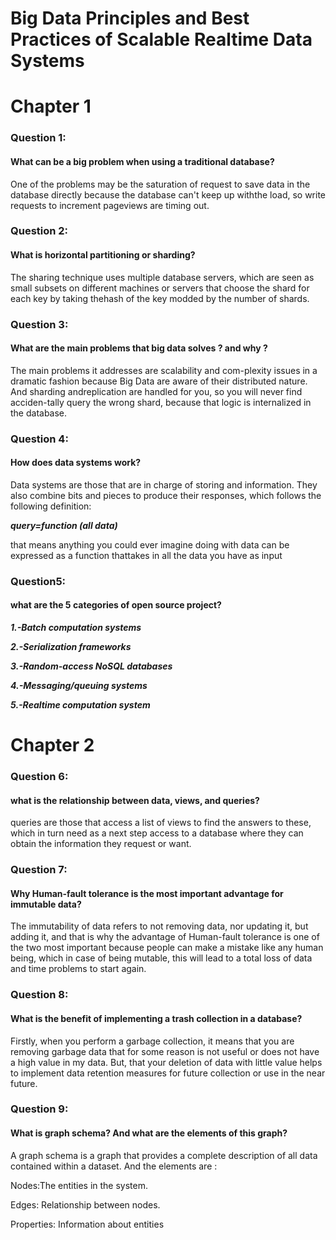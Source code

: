# Big Data Principles and Best Practices of Scalable Realtime Data Systems
# Chapter 1
### Question 1:
#### What can be a big problem when using a traditional database?
One of the problems may be the saturation of request to save data in the database directly because the database can't keep up withthe load, so write requests to increment pageviews are timing out.

### Question 2:
#### What is horizontal partitioning  or  sharding?
The sharing technique uses multiple database servers, which are seen as small subsets on different machines or servers that choose the shard for each key by taking thehash  of  the  key  modded  by  the  number  of  shards.

### Question 3:
#### What are the main problems that big data solves ? and why ?
The main problems it addresses are scalability and com-plexity issues in a dramatic fashion because Big Data are aware of their distributed nature. And  sharding andreplication are handled for you, so you will never find acciden-tally query the wrong shard, because that logic is internalized in the database.

### Question 4:
#### How does data systems work?
Data systems are those that are in charge of storing and information. They also combine bits and pieces to produce their responses, which follows the following definition:

***query=function (all data)***

that means anything you could ever imagine doing with data can be expressed as a function thattakes in all the data you have as input

### Question5:
#### what are the 5 categories of open source project?

***1.-Batch computation systems***

***2.-Serialization frameworks***

***3.-Random-access NoSQL databases***

***4.-Messaging/queuing systems***

***5.-Realtime computation system***



# Chapter 2
### Question 6:
#### what is the relationship between data, views, and queries?
queries are those that access a list of views to find the answers to these, which in turn need as a next step access to a database where they can obtain the information they request or want.

### Question 7:
#### Why Human-fault tolerance is the most important advantage for immutable data?
The immutability of data refers to not removing data, nor updating it, but adding it, and that is why the advantage of Human-fault tolerance is one of the two most important because people can make a mistake like any human being, which in case of being mutable, this will lead to a total loss of data and time problems to start again.

### Question 8:
#### What is the benefit of implementing a trash collection in a database?
Firstly, when you perform a garbage collection, it means that you are removing garbage data that for some reason is not useful or does not have a high value in my data. But, that your deletion of data with little value helps to implement data retention measures for future collection or use in the near future.

### Question 9:
#### What is graph schema? And what are the elements of this graph?
A graph schema is a graph that provides a complete description of all data contained within a dataset.
And the elements are :

Nodes:The entities  in the system.

Edges: Relationship between nodes.

Properties: Information about entities

